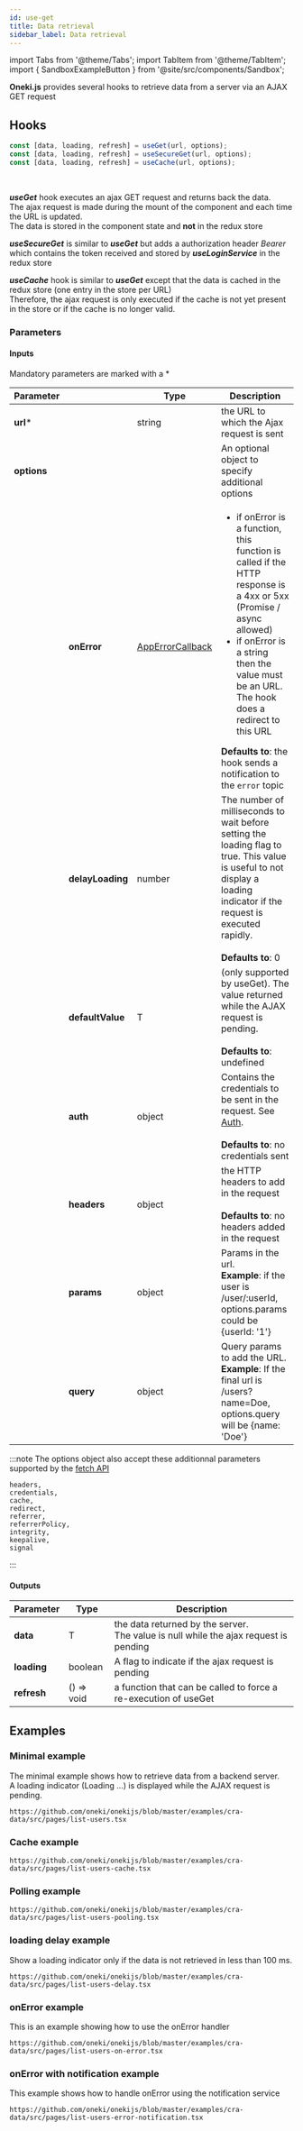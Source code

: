 ```yaml
---
id: use-get
title: Data retrieval
sidebar_label: Data retrieval
---
```

import Tabs from '@theme/Tabs';
import TabItem from '@theme/TabItem';
import { SandboxExampleButton } from '@site/src/components/Sandbox';

**Oneki.js** provides several hooks to retrieve data from a server via an AJAX GET request

## Hooks

```javascript
const [data, loading, refresh] = useGet(url, options);
const [data, loading, refresh] = useSecureGet(url, options);
const [data, loading, refresh] = useCache(url, options);
```
<br/>

***useGet*** hook executes an ajax GET request and returns back the data.<br/>
The ajax request is made during the mount of the component and each time the URL is updated.<br/>
The data is stored in the component state and **not** in the redux store

***useSecureGet*** is similar to ***useGet*** but adds a authorization header *Bearer* which contains the token received and stored by ***useLoginService*** in the redux store

***useCache*** hook is similar to ***useGet*** except that the data is cached in the redux store (one entry in the store per URL)<br/>
Therefore, the ajax request is only executed if the cache is not yet present in the store or if the cache is no longer valid.



### Parameters
#### Inputs
Mandatory parameters are marked with a \*

| Parameter | | Type | Description |
| --------- | -- |---- | ----------- |
| **url**\* | | string | the URL to which the Ajax request is sent |
| **options** |||An optional object to specify additional options |
|| **onError** | [AppErrorCallback](../../api/types/AppErrorCallback) | <ul><li>if onError is a function, this function is called if the HTTP response is a 4xx or 5xx (Promise / async allowed)</li><li>if onError is a string then the value must be an URL. The hook does a redirect to this URL</li></ul>**Defaults to**: the hook sends a notification to the `error` topic |
|| **delayLoading** | number | The number of milliseconds to wait before setting the loading flag to true. This value is useful to not display a loading indicator if the request is executed rapidly.<br/><br/> **Defaults to**: 0 |
|| **defaultValue** | T | (only supported by useGet). The value returned while the AJAX request is pending.<br/><br/> **Defaults to**: undefined |
|| **auth** | object | Contains the credentials to be sent in the request. See [Auth](../../api/interfaces/Auth).<br/><br/> **Defaults to**: no credentials sent|
|| **headers** | object | the HTTP headers to add in the request<br/><br/> **Defaults to**: no headers added in the request |
|| **params** | object | Params in the url.<br/>**Example**: if the user is /user/:userId, options.params could be \{userId: '1'\} |
|| **query** | object | Query params to add the URL.<br/>**Example**: If the final url is /users?name=Doe, options.query will be \{name: 'Doe'\} |


:::note
The options object also accept these additionnal parameters supported by the [fetch API](https://developer.mozilla.org/en-US/docs/Web/API/WindowOrWorkerGlobalScope/fetch)
```
headers,
credentials,
cache,
redirect,
referrer,
referrerPolicy,
integrity,
keepalive,
signal
```
:::

#### Outputs

| Parameter | Type | Description |
| --------- | ---- | ----------- |
| **data** | T | the data returned by the server.<br/>The value is null while the ajax request is pending |
| **loading** | boolean | A flag to indicate if the ajax request is pending |
| **refresh** | () => void | a function that can be called to force a re-execution of useGet |

## Examples

### Minimal example

The minimal example shows how to retrieve data from a backend server.<br/>
A loading indicator (Loading ...) is displayed while the AJAX request is pending.

<SandboxExampleButton name="cra-data" />

```tsx reference
https://github.com/oneki/onekijs/blob/master/examples/cra-data/src/pages/list-users.tsx
```

### Cache example

<SandboxExampleButton name="cra-data" />

```tsx reference
https://github.com/oneki/onekijs/blob/master/examples/cra-data/src/pages/list-users-cache.tsx
```

### Polling example

<SandboxExampleButton name="cra-data" />

```tsx reference
https://github.com/oneki/onekijs/blob/master/examples/cra-data/src/pages/list-users-pooling.tsx
```


### loading delay example
Show a loading indicator only if the data is not retrieved in less than 100 ms.<br/>

<SandboxExampleButton name="cra-data" />

```tsx reference
https://github.com/oneki/onekijs/blob/master/examples/cra-data/src/pages/list-users-delay.tsx
```

### onError example
This is an example showing how to use the onError handler

<SandboxExampleButton name="cra-data" />

```tsx reference
https://github.com/oneki/onekijs/blob/master/examples/cra-data/src/pages/list-users-on-error.tsx
```

### onError with notification example
This example shows how to handle onError using the notification service

<SandboxExampleButton name="cra-data" />

```tsx reference
https://github.com/oneki/onekijs/blob/master/examples/cra-data/src/pages/list-users-error-notification.tsx
```